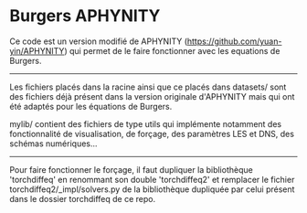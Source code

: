# Burgers APHYNITY

Ce code est un version modifié de APHYNITY (https://github.com/yuan-yin/APHYNITY) qui permet de le faire fonctionner avec les equations de Burgers.  

------ 

Les fichiers placés dans la racine ainsi que ce placés dans datasets/ sont des fichiers déjà présent dans la version originale d'APHYNITY mais qui ont été adaptés pour les équations de Burgers.  

mylib/	contient des fichiers de type utils qui implémente notamment des fonctionnalité de visualisation, de forçage, des paramètres LES et DNS, des schémas numériques...  


----- 

Pour faire fonctionner le forçage, il faut dupliquer la bibliothèque 'torchdiffeq' en renommant son double 'torchdiffeq2' et remplacer le fichier torchdiffeq2/_impl/solvers.py de la bibliothèque dupliquée par celui présent dans le dossier torchdiffeq de ce repo.  

